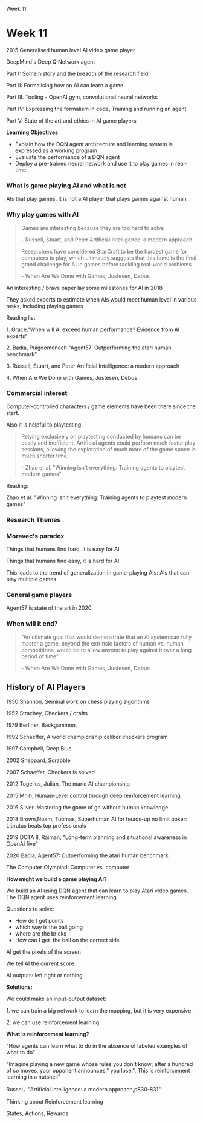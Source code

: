 Week 11

# Week 11

2015 Generalised human level AI video game player

DeepMind's Deep Q Network agent

Part I: Some history and the breadth of the research field

Part II: Formalising how an AI can learn a game

Part III: Tooling - OpenAI gym, convolutional neural networks

Part IV: Expressing the formalism in code, Training and running an agent

Part V: State of the art and ethics in AI game players

**Learning Objectives**

- Explain how the DQN agent architecture and learning system is expressed as a working program
- Evaluate the performance of a DQN agent
- Deploy a pre-trained neural network and use it to play games in real-time

### What is game playing AI and what is not

AIs that play games. It is not a AI player that plays games against human

### Why play games with AI

> Games are interesting because they are too hard to solve
> 
> \- Russell, Stuart, and Peter Artificial Intelligence: a modern approach
> 
> Researchers have considered StarCraft to be the hardest game for computers to play, which ultimately suggests that this fame is the final grand challenge for AI in games before tackling real-world problems
> 
> \- When Are We Done with Games, Justesen, Debus

An interesting / brave paper lay some milestones for AI in 2018

They asked experts to estimate when AIs would meet human level in various tasks, including playing games

Reading list

1\. Grace,"When will AI exceed human performance? Evidence from AI experts"

2\. Badia, Puigdomenech "Agent57: Outperforming the atari human benchmark"

3\. Russell, Stuart, and Peter Artificial Intelligence: a modern approach

4\. When Are We Done with Games, Justesen, Debus

### Commercial interest

Computer-controlled characters / game elements have been there since the start.

Also it is helpful to playtesting.

> Relying exclusively on playtesting conducted by humans can be costly and inefficient. Artificial agents could perform much faster play sessions, allowing the exploration of much more of the game space in much shorter time.
> 
> \- Zhao et al. "Winning isn't everything: Training agents to playtest modern games"

Reading:

Zhao et al. "Winning isn't everything: Training agents to playtest modern games"

### Research Themes

### Moravec's paradox

Things that humans find hard, it is easy for AI

Things that humans find easy, it is hard for AI

This leads to the trend of generalization in game-playing AIs: AIs that can play multiple games

### General game players

Agent57 is state of the art in 2020

### When will it end?

> "An ultimate goal that would demonstrate that an AI system can fully master a game, beyond the extrinsic factors of human vs. human competitions, would be to allow anyone to play against it over a long period of time"
> 
> \- When Are We Done with Games, Justesen, Debus

## History of AI Players

1950 Shannon, Seminal work on chess playing algorithms

1952 Strachey, Checkers / drafts

1979 Berliner, Backgammon,

1992 Schaeffer, A world championship caliber checkers program

1997 Campbell, Deep Blue

2002 Sheppard, Scrabble

2007 Schaeffer, Checkers is solved

2012 Togelius, Julian, The mario AI championship

2015 Mnih, Human-Level control through deep reinforcement learning

2016 Silver, Mastering the game of go without human knowledge

2018 Brown,Noam, Tuomas, Superhuman AI for heads-up no limit poker: Libratus beats top professionals

2019 DOTA II, Raiman, "Long-term planning and situational awareness in OpenAI five"

2020 Badia, Agent57: Outperforming the atari human benchmark

The Computer Olympiad: Computer vs. computer

**How might we build a game playing AI?**

We build an AI using DQN agent that can learn to play Atari video games. The DQN agent uses reinforcement learning

Questions to solve:

- How do I get points
- which way is the ball going
- where are the bricks
- How can I get  the ball on the correct side

AI get the pixels of the screen

We tell AI the current score

AI outputs: left,right or nothing

**Solutions:**

We could make an input-output dataset:

1\. we can train a big network to learn the mapping, but it is very expensive.

2\. we can use reinforcement learning

**What is reinforcement learning?**

"How agents can learn what to do in the absence of labeled examples of what to do"

"Imagine playing a new game whose rules you don't know; after a hundred of so moves, your opponent announces," you lose.". This is reinforcement learning in a nutshell"

Russel，"Artificial intelligence: a modern approach,p830-831"

Thinking about Reinforcement learning

States, Actions, Rewards